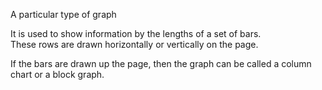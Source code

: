 A particular type of graph

It is used to show information by the lengths of a set of bars.\
 These rows are drawn horizontally or vertically on the page.

If the bars are drawn up the page, then the graph can be called a column
chart or a block graph.
